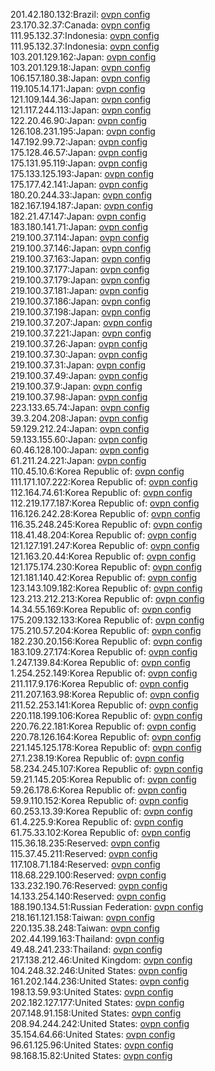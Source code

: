 201.42.180.132:Brazil: [ovpn config](vpn/201_42_180_132.ovpn)  
23.170.32.37:Canada: [ovpn config](vpn/23_170_32_37.ovpn)  
111.95.132.37:Indonesia: [ovpn config](vpn/111_95_132_37.ovpn)  
111.95.132.37:Indonesia: [ovpn config](vpn/111_95_132_37.ovpn)  
103.201.129.162:Japan: [ovpn config](vpn/103_201_129_162.ovpn)  
103.201.129.18:Japan: [ovpn config](vpn/103_201_129_18.ovpn)  
106.157.180.38:Japan: [ovpn config](vpn/106_157_180_38.ovpn)  
119.105.14.171:Japan: [ovpn config](vpn/119_105_14_171.ovpn)  
121.109.144.36:Japan: [ovpn config](vpn/121_109_144_36.ovpn)  
121.117.244.113:Japan: [ovpn config](vpn/121_117_244_113.ovpn)  
122.20.46.90:Japan: [ovpn config](vpn/122_20_46_90.ovpn)  
126.108.231.195:Japan: [ovpn config](vpn/126_108_231_195.ovpn)  
147.192.99.72:Japan: [ovpn config](vpn/147_192_99_72.ovpn)  
175.128.46.57:Japan: [ovpn config](vpn/175_128_46_57.ovpn)  
175.131.95.119:Japan: [ovpn config](vpn/175_131_95_119.ovpn)  
175.133.125.193:Japan: [ovpn config](vpn/175_133_125_193.ovpn)  
175.177.42.141:Japan: [ovpn config](vpn/175_177_42_141.ovpn)  
180.20.244.33:Japan: [ovpn config](vpn/180_20_244_33.ovpn)  
182.167.194.187:Japan: [ovpn config](vpn/182_167_194_187.ovpn)  
182.21.47.147:Japan: [ovpn config](vpn/182_21_47_147.ovpn)  
183.180.141.71:Japan: [ovpn config](vpn/183_180_141_71.ovpn)  
219.100.37.114:Japan: [ovpn config](vpn/219_100_37_114.ovpn)  
219.100.37.146:Japan: [ovpn config](vpn/219_100_37_146.ovpn)  
219.100.37.163:Japan: [ovpn config](vpn/219_100_37_163.ovpn)  
219.100.37.177:Japan: [ovpn config](vpn/219_100_37_177.ovpn)  
219.100.37.179:Japan: [ovpn config](vpn/219_100_37_179.ovpn)  
219.100.37.181:Japan: [ovpn config](vpn/219_100_37_181.ovpn)  
219.100.37.186:Japan: [ovpn config](vpn/219_100_37_186.ovpn)  
219.100.37.198:Japan: [ovpn config](vpn/219_100_37_198.ovpn)  
219.100.37.207:Japan: [ovpn config](vpn/219_100_37_207.ovpn)  
219.100.37.221:Japan: [ovpn config](vpn/219_100_37_221.ovpn)  
219.100.37.26:Japan: [ovpn config](vpn/219_100_37_26.ovpn)  
219.100.37.30:Japan: [ovpn config](vpn/219_100_37_30.ovpn)  
219.100.37.31:Japan: [ovpn config](vpn/219_100_37_31.ovpn)  
219.100.37.49:Japan: [ovpn config](vpn/219_100_37_49.ovpn)  
219.100.37.9:Japan: [ovpn config](vpn/219_100_37_9.ovpn)  
219.100.37.98:Japan: [ovpn config](vpn/219_100_37_98.ovpn)  
223.133.65.74:Japan: [ovpn config](vpn/223_133_65_74.ovpn)  
39.3.204.208:Japan: [ovpn config](vpn/39_3_204_208.ovpn)  
59.129.212.24:Japan: [ovpn config](vpn/59_129_212_24.ovpn)  
59.133.155.60:Japan: [ovpn config](vpn/59_133_155_60.ovpn)  
60.46.128.100:Japan: [ovpn config](vpn/60_46_128_100.ovpn)  
61.211.24.221:Japan: [ovpn config](vpn/61_211_24_221.ovpn)  
110.45.10.6:Korea Republic of: [ovpn config](vpn/110_45_10_6.ovpn)  
111.171.107.222:Korea Republic of: [ovpn config](vpn/111_171_107_222.ovpn)  
112.164.74.61:Korea Republic of: [ovpn config](vpn/112_164_74_61.ovpn)  
112.219.177.187:Korea Republic of: [ovpn config](vpn/112_219_177_187.ovpn)  
116.126.242.28:Korea Republic of: [ovpn config](vpn/116_126_242_28.ovpn)  
116.35.248.245:Korea Republic of: [ovpn config](vpn/116_35_248_245.ovpn)  
118.41.48.204:Korea Republic of: [ovpn config](vpn/118_41_48_204.ovpn)  
121.127.191.247:Korea Republic of: [ovpn config](vpn/121_127_191_247.ovpn)  
121.163.20.44:Korea Republic of: [ovpn config](vpn/121_163_20_44.ovpn)  
121.175.174.230:Korea Republic of: [ovpn config](vpn/121_175_174_230.ovpn)  
121.181.140.42:Korea Republic of: [ovpn config](vpn/121_181_140_42.ovpn)  
123.143.109.182:Korea Republic of: [ovpn config](vpn/123_143_109_182.ovpn)  
123.213.212.213:Korea Republic of: [ovpn config](vpn/123_213_212_213.ovpn)  
14.34.55.169:Korea Republic of: [ovpn config](vpn/14_34_55_169.ovpn)  
175.209.132.133:Korea Republic of: [ovpn config](vpn/175_209_132_133.ovpn)  
175.210.57.204:Korea Republic of: [ovpn config](vpn/175_210_57_204.ovpn)  
182.230.20.156:Korea Republic of: [ovpn config](vpn/182_230_20_156.ovpn)  
183.109.27.174:Korea Republic of: [ovpn config](vpn/183_109_27_174.ovpn)  
1.247.139.84:Korea Republic of: [ovpn config](vpn/1_247_139_84.ovpn)  
1.254.252.149:Korea Republic of: [ovpn config](vpn/1_254_252_149.ovpn)  
211.117.9.176:Korea Republic of: [ovpn config](vpn/211_117_9_176.ovpn)  
211.207.163.98:Korea Republic of: [ovpn config](vpn/211_207_163_98.ovpn)  
211.52.253.141:Korea Republic of: [ovpn config](vpn/211_52_253_141.ovpn)  
220.118.199.106:Korea Republic of: [ovpn config](vpn/220_118_199_106.ovpn)  
220.76.22.181:Korea Republic of: [ovpn config](vpn/220_76_22_181.ovpn)  
220.78.126.164:Korea Republic of: [ovpn config](vpn/220_78_126_164.ovpn)  
221.145.125.178:Korea Republic of: [ovpn config](vpn/221_145_125_178.ovpn)  
27.1.238.19:Korea Republic of: [ovpn config](vpn/27_1_238_19.ovpn)  
58.234.245.107:Korea Republic of: [ovpn config](vpn/58_234_245_107.ovpn)  
59.21.145.205:Korea Republic of: [ovpn config](vpn/59_21_145_205.ovpn)  
59.26.178.6:Korea Republic of: [ovpn config](vpn/59_26_178_6.ovpn)  
59.9.110.152:Korea Republic of: [ovpn config](vpn/59_9_110_152.ovpn)  
60.253.13.39:Korea Republic of: [ovpn config](vpn/60_253_13_39.ovpn)  
61.4.225.9:Korea Republic of: [ovpn config](vpn/61_4_225_9.ovpn)  
61.75.33.102:Korea Republic of: [ovpn config](vpn/61_75_33_102.ovpn)  
115.36.18.235:Reserved: [ovpn config](vpn/115_36_18_235.ovpn)  
115.37.45.211:Reserved: [ovpn config](vpn/115_37_45_211.ovpn)  
117.108.71.184:Reserved: [ovpn config](vpn/117_108_71_184.ovpn)  
118.68.229.100:Reserved: [ovpn config](vpn/118_68_229_100.ovpn)  
133.232.190.76:Reserved: [ovpn config](vpn/133_232_190_76.ovpn)  
14.133.254.140:Reserved: [ovpn config](vpn/14_133_254_140.ovpn)  
188.190.134.51:Russian Federation: [ovpn config](vpn/188_190_134_51.ovpn)  
218.161.121.158:Taiwan: [ovpn config](vpn/218_161_121_158.ovpn)  
220.135.38.248:Taiwan: [ovpn config](vpn/220_135_38_248.ovpn)  
202.44.199.163:Thailand: [ovpn config](vpn/202_44_199_163.ovpn)  
49.48.241.233:Thailand: [ovpn config](vpn/49_48_241_233.ovpn)  
217.138.212.46:United Kingdom: [ovpn config](vpn/217_138_212_46.ovpn)  
104.248.32.246:United States: [ovpn config](vpn/104_248_32_246.ovpn)  
161.202.144.236:United States: [ovpn config](vpn/161_202_144_236.ovpn)  
198.13.59.93:United States: [ovpn config](vpn/198_13_59_93.ovpn)  
202.182.127.177:United States: [ovpn config](vpn/202_182_127_177.ovpn)  
207.148.91.158:United States: [ovpn config](vpn/207_148_91_158.ovpn)  
208.94.244.242:United States: [ovpn config](vpn/208_94_244_242.ovpn)  
35.154.64.66:United States: [ovpn config](vpn/35_154_64_66.ovpn)  
96.61.125.96:United States: [ovpn config](vpn/96_61_125_96.ovpn)  
98.168.15.82:United States: [ovpn config](vpn/98_168_15_82.ovpn)  
